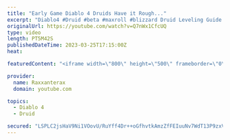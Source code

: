 ```yaml
---
title: "Early Game Diablo 4 Druids Have it Rough..."
excerpt: "Diablo4 #Druid #beta #maxroll #blizzard Druid Leveling Guide: https://maxroll.gg/d4/build-guides/tornado-druid-leveling-guide ..."
originalUrl: https://youtube.com/watch?v=Q7nWx1CfcUQ
type: video
length: PT5M42S
publishedDateTime: 2023-03-25T17:15:00Z
heat: 

featuredContent: "<iframe width=\"800\" height=\"500\" frameborder=\"0\" src=\"https://www.youtube.com/embed/Q7nWx1CfcUQ\" allow=\"accelerometer; autoplay; encrypted-media; gyroscope; picture-in-picture\" allowfullscreen></iframe>"

provider:
  name: Raxxanterax
  domain: youtube.com

topics:
  - Diablo 4
  - Druid

secured: "LSPLC2jsHaV9Ni1VOovU/RuYff4Dr++oGfhvtkAmzZfFEIuuNv7WdT13P9zxVlgm2KGUInLY9LHFVdZrddfGwOheyo+5scci98bN/8+BM0o8gH73NCFf9xgVSUqVvuxcIQCa9Wp/qavy71t8BvcCxiVGPLzSNNJBfOWzV9tKXudMIu1Y6Eo0I5mtEyX+FE5YOXqxNND3UIwHsZmAAfUZNuR6HyVzLQNtMATJCoktPH5dtpI/mhWyfzmx7ysSToni89QiI4Xx/1w111nIx5cM17GxSIIWECyIlw7Xa218POW0QcKw+8dqx4BSNQFZIdpB6V9ruKxBvx8R5oHrd1uXJGz/baObc1NBSnHKZn05vWeCZnbo45zqo4IkB8OaFgRVZQ4XNwZiuCS6KezI25wMYVWIJMbacb1hwTrJFMhQWbc=;nGE6Lc97j0L1LWYkU73TTw=="
---
```


